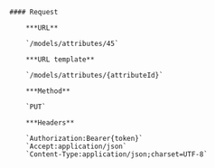     #### Request

        ***URL**

        `/models/attributes/45`

        ***URL template**

        `/models/attributes/{attributeId}`

        ***Method**

        `PUT`

        ***Headers**

        `Authorization:Bearer{token}`
        `Accept:application/json`
        `Content-Type:application/json;charset=UTF-8`
